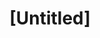 ---
pid: RS104
title: "[Untitled]"
location_transcription: 
zipcode: '19103'
outside_phl: 
neighborhood: Rittenhouse Square,Avenue of The Arts,Logan Square,Fitler Square
age: '38'
age_range: 30-39
instagram: 
image_file_name: RS_104.jpg
proposal_transcription: Women empowerment
topic: Uplifting,Women
topic_summary: 0, 0
type: Other No Form
keywords_other: 
credit: Carla W
image_labels: 
twitter: 
facebook: 
permalink: "/monuments/rs104/"
layout: item-page
---